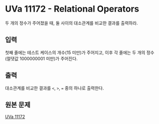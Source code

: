 # UVa 11172 - Relational Operators

두 개의 정수가 주어졌을 때, 둘 사이의 대소관계를 비교한 결과를 출력하라.

## 입력

첫째 줄에는 테스트 케이스의 개수(15 미만)가 주어지고, 이후 각 줄에는 두 개의 정수(절댓값 1000000001 미만)가 주어진다.

## 출력

대소관계를 비교한 결과를 `<`, `>`, `=` 중의 하나로 출력한다.

## 원본 문제

[UVa 11172](https://uva.onlinejudge.org/index.php?option=onlinejudge&page=show_problem&problem=2113)
